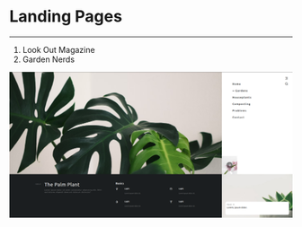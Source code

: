 # Landing Pages 

---

1. Look Out Magazine 
2. Garden Nerds

![Screenshot from 2024-07-09 22-52-53](./Readme%20Images/Screenshot%20from%202024-07-09%2022-52-53.png)

